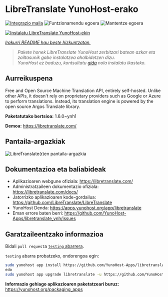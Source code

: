 <!--
Ohart ongi: README hau automatikoki sortu da <https://github.com/YunoHost/apps/tree/master/tools/readme_generator>ri esker
EZ editatu eskuz.
-->

# LibreTranslate YunoHost-erako

[![Integrazio maila](https://dash.yunohost.org/integration/libretranslate.svg)](https://ci-apps.yunohost.org/ci/apps/libretranslate/) ![Funtzionamendu egoera](https://ci-apps.yunohost.org/ci/badges/libretranslate.status.svg) ![Mantentze egoera](https://ci-apps.yunohost.org/ci/badges/libretranslate.maintain.svg)

[![Instalatu LibreTranslate YunoHost-ekin](https://install-app.yunohost.org/install-with-yunohost.svg)](https://install-app.yunohost.org/?app=libretranslate)

*[Irakurri README hau beste hizkuntzatan.](./ALL_README.md)*

> *Pakete honek LibreTranslate YunoHost zerbitzari batean azkar eta zailtasunik gabe instalatzea ahalbidetzen dizu.*  
> *YunoHost ez baduzu, kontsultatu [gida](https://yunohost.org/install) nola instalatu ikasteko.*

## Aurreikuspena

Free and Open Source Machine Translation API, entirely self-hosted. Unlike other APIs, it doesn't rely on proprietary providers such as Google or Azure to perform translations. Instead, its translation engine is powered by the open source Argos Translate library.


**Paketatutako bertsioa:** 1.6.0~ynh1

**Demoa:** <https://libretranslate.com/>

## Pantaila-argazkiak

![LibreTranslate(r)en pantaila-argazkia](./doc/screenshots/screenshot.png)

## Dokumentazioa eta baliabideak

- Aplikazioaren webgune ofiziala: <https://libretranslate.com/>
- Administratzaileen dokumentazio ofiziala: <https://libretranslate.com/docs/>
- Jatorrizko aplikazioaren kode-gordailua: <https://github.com/LibreTranslate/LibreTranslate>
- YunoHost Denda: <https://apps.yunohost.org/app/libretranslate>
- Eman errore baten berri: <https://github.com/YunoHost-Apps/libretranslate_ynh/issues>

## Garatzaileentzako informazioa

Bidali `pull request`a [`testing` abarrera](https://github.com/YunoHost-Apps/libretranslate_ynh/tree/testing).

`testing` abarra probatzeko, ondorengoa egin:

```bash
sudo yunohost app install https://github.com/YunoHost-Apps/libretranslate_ynh/tree/testing --debug
edo
sudo yunohost app upgrade libretranslate -u https://github.com/YunoHost-Apps/libretranslate_ynh/tree/testing --debug
```

**Informazio gehiago aplikazioaren paketatzeari buruz:** <https://yunohost.org/packaging_apps>

